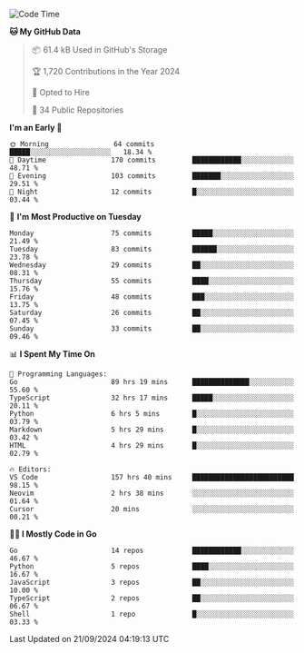 <!--START_SECTION:thansetan-waka-->
![Code Time](http://img.shields.io/badge/Code%20Time-160%20hrs%2044%20mins-blue)

**🐱 My GitHub Data** 

> 📦 61.4 kB Used in GitHub's Storage 
 > 
> 🏆 1,720 Contributions in the Year 2024
 > 
> 💼 Opted to Hire
 > 
> 📜 34 Public Repositories 
 > 

**I'm an Early 🐤** 

```text
🌞 Morning                64 commits          █████░░░░░░░░░░░░░░░░░░░░   18.34 % 
🌆 Daytime                170 commits         ████████████░░░░░░░░░░░░░   48.71 % 
🌃 Evening                103 commits         ███████░░░░░░░░░░░░░░░░░░   29.51 % 
🌙 Night                  12 commits          █░░░░░░░░░░░░░░░░░░░░░░░░   03.44 % 
```

📅 **I'm Most Productive on Tuesday** 

```text
Monday                   75 commits          █████░░░░░░░░░░░░░░░░░░░░   21.49 % 
Tuesday                  83 commits          ██████░░░░░░░░░░░░░░░░░░░   23.78 % 
Wednesday                29 commits          ██░░░░░░░░░░░░░░░░░░░░░░░   08.31 % 
Thursday                 55 commits          ████░░░░░░░░░░░░░░░░░░░░░   15.76 % 
Friday                   48 commits          ███░░░░░░░░░░░░░░░░░░░░░░   13.75 % 
Saturday                 26 commits          ██░░░░░░░░░░░░░░░░░░░░░░░   07.45 % 
Sunday                   33 commits          ██░░░░░░░░░░░░░░░░░░░░░░░   09.46 % 
```

📊 **I Spent My Time On** 

```text
💬 Programming Languages: 
Go                       89 hrs 19 mins      ██████████████░░░░░░░░░░░   55.60 % 
TypeScript               32 hrs 17 mins      █████░░░░░░░░░░░░░░░░░░░░   20.11 % 
Python                   6 hrs 5 mins        █░░░░░░░░░░░░░░░░░░░░░░░░   03.79 % 
Markdown                 5 hrs 29 mins       █░░░░░░░░░░░░░░░░░░░░░░░░   03.42 % 
HTML                     4 hrs 29 mins       █░░░░░░░░░░░░░░░░░░░░░░░░   02.79 % 

🔥 Editors: 
VS Code                  157 hrs 40 mins     █████████████████████████   98.15 % 
Neovim                   2 hrs 38 mins       ░░░░░░░░░░░░░░░░░░░░░░░░░   01.64 % 
Cursor                   20 mins             ░░░░░░░░░░░░░░░░░░░░░░░░░   00.21 % 
```

**🧑‍💻 I Mostly Code in Go** 

```text
Go                       14 repos            ████████████░░░░░░░░░░░░░   46.67 % 
Python                   5 repos             ████░░░░░░░░░░░░░░░░░░░░░   16.67 % 
JavaScript               3 repos             ██░░░░░░░░░░░░░░░░░░░░░░░   10.00 % 
TypeScript               2 repos             ██░░░░░░░░░░░░░░░░░░░░░░░   06.67 % 
Shell                    1 repo              █░░░░░░░░░░░░░░░░░░░░░░░░   03.33 % 
```

Last Updated on 21/09/2024 04:19:13 UTC
<!--END_SECTION:thansetan-waka-->